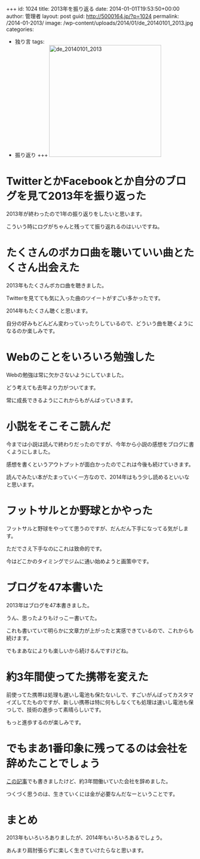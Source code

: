 +++
id: 1024
title: 2013年を振り返る
date: 2014-01-01T19:53:50+00:00
author: 管理者
layout: post
guid: http://5000164.jp/?p=1024
permalink: /2014-01-2013/
image: /wp-content/uploads/2014/01/de_20140101_2013.jpg
categories:
  - 独り言
tags:
  - 振り返り
+++
[<img src="http://5000164.jp/wp-content/uploads/2014/01/de_20140101_2013.jpg" alt="de_20140101_2013" width="300" height="300" class="aligncenter size-full wp-image-1025" srcset="http://5000164.jp/wp-content/uploads/2014/01/de_20140101_2013.jpg 300w, http://5000164.jp/wp-content/uploads/2014/01/de_20140101_2013-150x150.jpg 150w" sizes="(max-width: 300px) 100vw, 300px" />](http://5000164.jp/wp-content/uploads/2014/01/de_20140101_2013.jpg)

# TwitterとかFacebookとか自分のブログを見て2013年を振り返った

2013年が終わったので1年の振り返りをしたいと思います。
  
こういう時にログがちゃんと残ってて振り返れるのはいいですね。

# たくさんのボカロ曲を聴いていい曲とたくさん出会えた

2013年もたくさんボカロ曲を聴きました。
  
Twitterを見てても気に入った曲のツイートがすごい多かったです。
  
2014年もたくさん聴くと思います。
  
自分の好みもどんどん変わっていったりしているので、どういう曲を聴くようになるのか楽しみです。

# Webのことをいろいろ勉強した

Webの勉強は常に欠かさないようにしていました。
  
どう考えても去年より力がついてます。
  
常に成長できるようにこれからもがんばっていきます。

# 小説をそこそこ読んだ

今までは小説は読んで終わりだったのですが、今年から小説の感想をブログに書くようにしました。
  
感想を書くというアウトプットが面白かったのでこれは今後も続けていきます。
  
読んでみたい本がたまっていく一方なので、2014年はもう少し読めるといいなと思います。

# フットサルとか野球とかやった

フットサルと野球をやってて思うのですが、だんだん下手になってる気がします。
  
ただでさえ下手なのにこれは致命的です。
  
今はどこかのタイミングでジムに通い始めようと画策中です。

# ブログを47本書いた

2013年はブログを47本書きました。
  
うん、思ったよりもけっこー書いてた。
  
これも書いていて明らかに文章力が上がったと実感できているので、これからも続けます。
  
でもまあなによりも楽しいから続けるんですけどね。

# 約3年間使ってた携帯を変えた

前使ってた携帯は処理も遅いし電池も保たないしで、すごいがんばってカスタマイズしてたものですが、新しい携帯は特に何もしなくても処理は速いし電池も保つしで、技術の進歩って素晴らしいです。
  
もっと進歩するのが楽しみです。

# でもまあ1番印象に残ってるのは会社を辞めたことでしょう

[この記事](http://5000164.jp/2013-06-retire/ "休職して退職してやっとわかったこと")でも書きましたけど、約3年間働いていた会社を辞めました。
  
つくづく思うのは、生きていくには金が必要なんだなーということです。 

# まとめ

2013年もいろいろありましたが、2014年もいろいろあるでしょう。
  
あんまり肩肘張らずに楽しく生きていけたらなと思います。